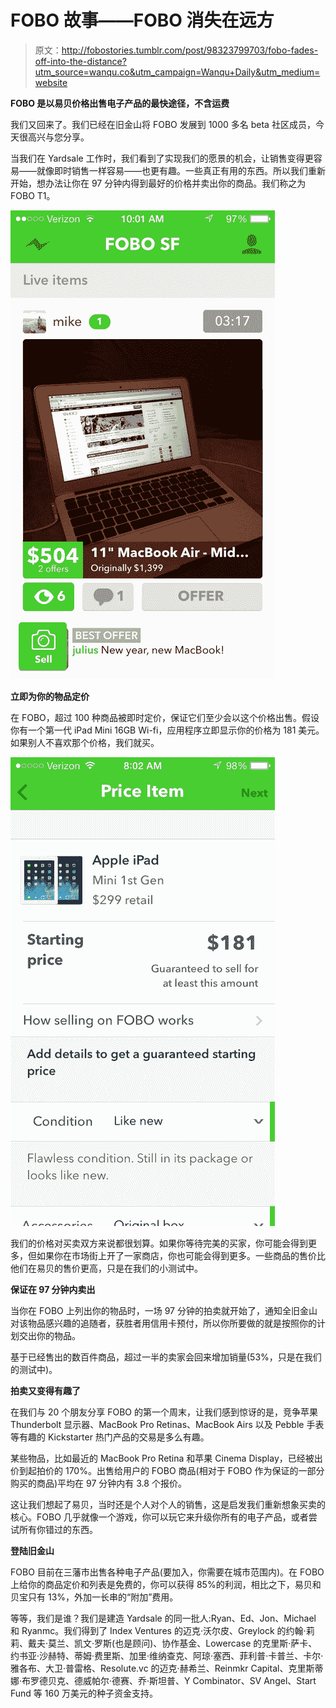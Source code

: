 # FOBO 故事——FOBO 消失在远方

> 原文：<http://fobostories.tumblr.com/post/98323799703/fobo-fades-off-into-the-distance?utm_source=wanqu.co&utm_campaign=Wanqu+Daily&utm_medium=website>

**FOBO 是以易贝价格出售电子产品的最快途径，不含运费**

我们又回来了。我们已经在旧金山将 FOBO 发展到 1000 多名 beta 社区成员，今天很高兴与您分享。

当我们在 Yardsale 工作时，我们看到了实现我们的愿景的机会，让销售变得更容易——就像即时销售一样容易——也更有趣。一些真正有用的东西。所以我们重新开始，想办法让你在 97 分钟内得到最好的价格并卖出你的商品。我们称之为 FOBO T1。

![image](img/ce97855085744b900f28789912cf3857.png)

**立即为你的物品定价**

在 FOBO，超过 100 种商品被即时定价，保证它们至少会以这个价格出售。假设你有一个第一代 iPad Mini 16GB Wi-fi，应用程序立即显示你的价格为 181 美元。如果别人不喜欢那个价格，我们就买。

![image](img/b7076ebdb9500978933bd26c1aa05568.png)

我们的价格对买卖双方来说都很划算。如果你等待完美的买家，你可能会得到更多，但如果你在市场街上开了一家商店，你也可能会得到更多。一些商品的售价比他们在易贝的售价更高，只是在我们的小测试中。

**保证在 97 分钟内卖出**

当你在 FOBO 上列出你的物品时，一场 97 分钟的拍卖就开始了，通知全旧金山对该物品感兴趣的追随者，获胜者用信用卡预付，所以你所要做的就是按照你的计划交出你的物品。

基于已经售出的数百件商品，超过一半的卖家会回来增加销量(53%，只是在我们的测试中)。

**拍卖又变得有趣了**

在我们与 20 个朋友分享 FOBO 的第一个周末，让我们感到惊讶的是，竞争苹果 Thunderbolt 显示器、MacBook Pro Retinas、MacBook Airs 以及 Pebble 手表等有趣的 Kickstarter 热门产品的交易是多么有趣。

某些物品，比如最近的 MacBook Pro Retina 和苹果 Cinema Display，已经被出价到起拍价的 170%。出售给用户的 FOBO 商品(相对于 FOBO 作为保证的一部分购买的商品)平均在 97 分钟内有 3.8 个报价。

这让我们想起了易贝，当时还是个人对个人的销售，这是启发我们重新想象买卖的核心。FOBO 几乎就像一个游戏，你可以玩它来升级你所有的电子产品，或者尝试所有你错过的东西。

**登陆旧金山**

FOBO 目前在三藩市出售各种电子产品(要加入，你需要在城市范围内)。在 FOBO 上给你的商品定价和列表是免费的，你可以获得 85%的利润，相比之下，易贝和贝宝只有 13%，外加一长串的“附加”费用。

等等，我们是谁？我们是建造 Yardsale 的同一批人:Ryan、Ed、Jon、Michael 和 Ryanmc。我们得到了 Index Ventures 的迈克·沃尔皮、Greylock 的约翰·莉莉、戴夫·莫兰、凯文·罗斯(也是顾问)、协作基金、Lowercase 的克里斯·萨卡、约书亚·沙赫特、蒂姆·费里斯、加里·维纳查克、阿琼·塞西、菲利普·卡普兰、卡尔·雅各布、大卫·普雷格、Resolute.vc 的迈克·赫希兰、Reinmkr Capital、克里斯蒂娜·布罗德贝克、德威帕尔·德赛、乔·斯坦普、Y Combinator、SV Angel、Start Fund 等 160 万美元的种子资金支持。